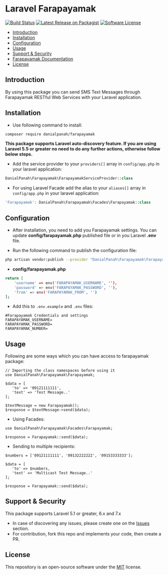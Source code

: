 # Laravel Farapayamak

[![Build Status](https://travis-ci.org/danialrp/laravel-farapayamak.svg?branch=master)](https://travis-ci.org/github/danialrp/laravel-farapayamak)
[![Latest Release on Packagist](https://img.shields.io/packagist/v/danialpanah/farapayamak.svg?style=flat-square)](https://packagist.org/packages/danialpanah/farapayamak)
[![Software License](https://img.shields.io/badge/license-MIT-brightgreen.svg?style=flat-square)](LICENSE)

- [Introduction](#introduction)
- [Installation](#installation)
- [Configuration](#configuration)
- [Usage](#usage)
- [Support & Security](#support-security)
- [Farapayamak Documentation](https://farapayamak.ir/content/webservice)
- [License](#license)

<a name="introduction"></a>
## Introduction

By using this package you can send SMS Text Messages through Farapayamak RESTful Web Services with your Laravel application.

<a name="installation"></a>
## Installation

* Use following command to install:
```bash
composer require danialpanah/farapayamak
```
**This package supports Laravel auto-discovery feature. If you are using Laravel 5.5 or greater no need to do any further actions, otherwise follow below steps.**

* Add the service provider to your `providers[]` array in `config/app.php` in your laravel application: 
```php
DanialPanah\Farapayamak\FarapayamakServiceProvider::class
```

* For using Laravel Facade add the alias to your `aliases[]` array in `config/app.php` in your laravel application: 
```php
'Farapayamak': DanialPanah\Farapayamak\Facades\Farapayamak::class
```

<a name="configuration"></a>
## Configuration

* After installation, you need to add you Farapayamak settings. You can update **config/farapayamak.php** published file or in you Laravel **.env** file.

* Run the following command to publish the configuration file:
```bash
php artisan vendor:publish --provider "DanialPanah\Farapayamak\FarapayamakServiceProvider"
```

* **config/farapayamak.php**
```bash
return [
    'username' => env('FARAPAYAMAK_USERNAME', ''),
    'password' => env('FARAPAYAMAK_PASSWORD', ''),
    'from' => env('FARAPAYAMAK_FROM', '')
];
```

* Add this to `.env.example` and `.env` files:
```
#Farapayamak Credentials and settings
FARAPAYAMAK_USERNAME=
FARAPAYAMAK_PASSWORD=
FARAPAYAMAK_NUMBER=
```

<a name="usage"></a>
## Usage

Following are some ways which you can have access to farapayamak package:
```
// Importing the class namespaces before using it
use DanialPanah\Farapayamak\Farapayamak;

$data = [
   'to' => '09121111111',
   'text' => 'Test Message..'
];

$textMessage = new Farapayamak();
$response = $textMessage->send($data);
```

* Using Facades:
```
use DanialPanah\Farapayamak\Facades\Farapayamak;

$response = Farapayamak::send($data);
```

* Sending to multiple recipients:
```
$numbers = ['09121111111', '09132222222', '09153333333'];

$data = [
   'to' => $numbers,
   'text' => 'Multicast Test Message..'
];

$response = Farapayamak::send($data);
```

<a name="support-security"></a>
## Support & Security

This package supports Laravel 5.1 or greater, 6.x and 7.x
* In case of discovering any issues, please create one on the [Issues](https://github.com/danialrp/laravel-farapayamak/issues) section.
* For contribution, fork this repo and implements your code, then create a PR.

<a name="license"></a>
## License

This repository is an open-source software under the [MIT](https://choosealicense.com/licenses/mit/) license.


